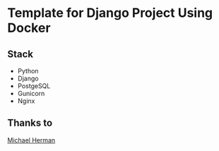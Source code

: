 # Template for Django Project Using Docker

## Stack
- Python
- Django
- PostgeSQL
- Gunicorn
- Nginx

## Thanks to

[Michael Herman](https://testdriven.io/blog/dockerizing-django-with-postgres-gunicorn-and-nginx/#conclusion)